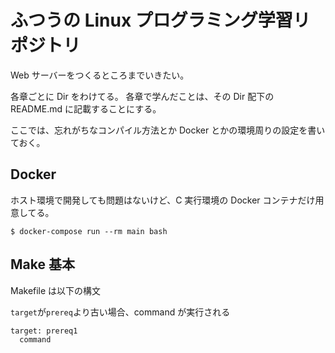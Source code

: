 # ふつうの Linux プログラミング学習リポジトリ

Web サーバーをつくるところまでいきたい。

各章ごとに Dir をわけてる。
各章で学んだことは、その Dir 配下の README.md に記載することにする。

ここでは、忘れがちなコンパイル方法とか Docker とかの環境周りの設定を書いておく。

## Docker

ホスト環境で開発しても問題はないけど、C 実行環境の Docker コンテナだけ用意してる。

```
$ docker-compose run --rm main bash
```

## Make 基本

Makefile は以下の構文

`target`が`prereq`より古い場合、command が実行される

```
target: prereq1
  command
```
